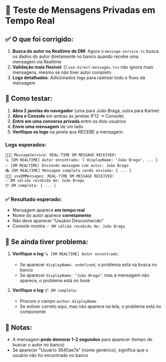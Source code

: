# 🧪 Teste de Mensagens Privadas em Tempo Real

## ✅ O que foi corrigido:

1. **Busca do autor no Realtime de DM**: Agora o `message-service.ts` busca os dados do autor diretamente no banco quando recebe uma mensagem via Realtime
2. **Validação mais flexível**: O `use-direct-messages.tsx` não ignora mais mensagens, mesmo se não tiver autor completo
3. **Logs detalhados**: Adicionados logs para rastrear todo o fluxo da mensagem

## 🧪 Como testar:

1. **Abra 2 janelas do navegador** (uma para João Braga, outra para Karine)
2. **Abra o Console** em ambas as janelas (F12 → Console)
3. **Entre em uma conversa privada** entre os dois usuários
4. **Envie uma mensagem** de um lado
5. **Verifique os logs** na janela que RECEBE a mensagem:

### Logs esperados:

```
🚨🚨🚨 MessageService: REAL-TIME DM MESSAGE RECEIVED!
🔍 [DM REALTIME] Autor encontrado: { displayName: "João Braga", ... }
✅ [DM REALTIME] Enviando mensagem com autor: João Braga
📤 [DM REALTIME] Mensagem completa sendo enviada: { ... }
🚨🚨🚨 useDMMessages: REAL-TIME DM MESSAGE RECEIVED!
✅ DM válida recebida de: João Braga
📦 DM completa: { ... }
```

### ✅ Resultado esperado:

- Mensagem aparece **em tempo real**
- Nome do autor aparece **corretamente**
- Não deve aparecer "Usuário Desconhecido"
- Console mostra `✅ DM válida recebida de: João Braga`

## 🐛 Se ainda tiver problema:

1. **Verifique o log** `🔍 [DM REALTIME] Autor encontrado:`
   - Se aparecer `displayName: undefined`, o problema está na busca no banco
   - Se aparecer `displayName: "João Braga"`, mas a mensagem não aparece, o problema está no hook

2. **Verifique o log** `📦 DM completa:`
   - Procure o campo `author.displayName`
   - Se estiver correto aqui, mas não aparece na tela, o problema está no componente

## 📝 Notas:

- A mensagem **pode demorar 1-2 segundos** para aparecer (tempo de buscar o autor no banco)
- Se aparecer "Usuário 3640ae7a" (nome genérico), significa que o usuário não foi encontrado no banco
